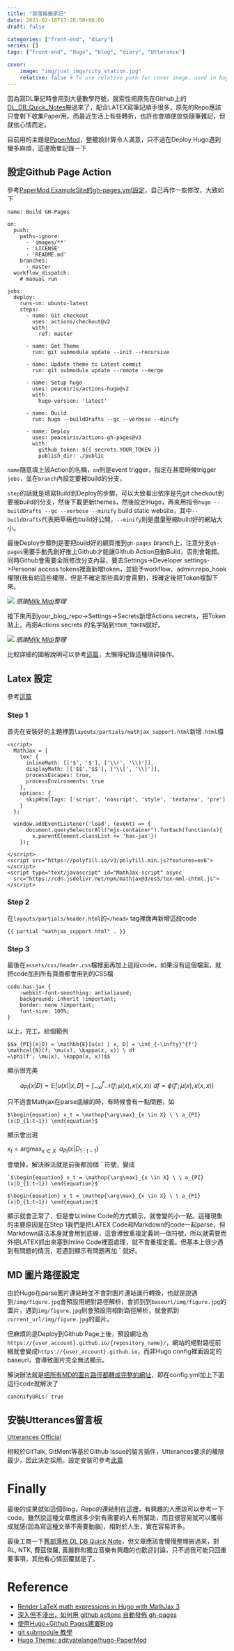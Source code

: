 ```yaml
---
title: "部落格搬家記"
date: 2021-02-16T17:28:58+08:00
draft: false

categories: ["front-end", "diary"]
series: []
tags: ["front-end", "Hugo", "blog", "diary", "Utterance"]

cover:
    image: "img/just_imgs/city_station.jpg"
    relative: false # To use relative path for cover image, used in hugo Page-bundles
---
```


因為寫DL筆記時會用到大量數學符號，就索性把原先在Github上的[DL_DB_Quick_Notes](https://github.com/FrankCCCCC/DL_DB_Quick_Note)搬過來了，配合LATEX寫筆記順手很多，原先的Repo應該只會剩下收集Paper用。而最近生活上有些轉折，也許也會順便放些隨筆雜記，但就依心情而定。

目前用的主題是[PaperMod](https://github.com/adityatelange/hugo-PaperMod)，整體設計算令人滿意，只不過在Deploy Hugo遇到蠻多麻煩，這邊簡單記錄一下

## 設定Github Page Action

參考[PaperMod ExampleSite的gh-pages.yml設定](https://github.com/adityatelange/hugo-PaperMod/blob/exampleSite/.github/workflows/gh-pages.yml)，自己再作一些修改，大致如下

```
name: Build GH-Pages

on:
  push:
    paths-ignore:
      - 'images/**'
      - 'LICENSE'
      - 'README.md'
    branches:
      - master
  workflow_dispatch:
    # manual run

jobs:
  deploy:
    runs-on: ubuntu-latest
    steps:
      - name: Git checkout
        uses: actions/checkout@v2
        with:
          ref: master

      - name: Get Theme
        run: git submodule update --init --recursive

      - name: Update theme to Latest commit
        run: git submodule update --remote --merge

      - name: Setup hugo
        uses: peaceiris/actions-hugo@v2
        with:
          hugo-version: 'latest'

      - name: Build
        run: hugo --buildDrafts --gc --verbose --minify

      - name: Deploy
        uses: peaceiris/actions-gh-pages@v3
        with:
          github_token: ${{ secrets.YOUR_TOKEN }}
          publish_dir: ./public
```

`name`隨意填上該Action的名稱，`on`則是event trigger，指定在甚麼時候trigger `jobs`，並在`branch`內設定要被build的分支，

`step`的話就是填寫Build到Deploy的步驟，可以大致看出依序是先git checkout到要被build的分支，然後下載更新themes，然後設定Hugo，再來用指令`hugo --buildDrafts --gc --verbose --minify` build static website，其中`--buildDrafts`代表把草稿也build好公開，`--minify`則是盡量壓縮build好的網站大小。

最後Deploy步驟則是要把build好的網頁推到`gh-pages` branch上，注意分支`gh-pages`需要手動先創好推上Github才能讓Github Action自動Build，否則會報錯。同時Github會需要全限修改分支內容，要去Settings->Developer settings->Personal access tokens裡面新增token，並給予workflow、admin:repo_hook權限(我有給這些權限，但是不確定那些真的會需要)，按確定後把Token複製下來。

![](/img/move_blog/personal_access_tokens.png)
*感謝[Milk Midi](https://milkmidi.medium.com/%E6%B7%B1%E5%85%A5%E4%BD%86%E4%B8%8D%E6%B7%BA%E5%87%BA-%E5%A6%82%E4%BD%95%E7%94%A8-github-actions-%E8%87%AA%E5%8B%95%E7%99%BC%E4%BD%88-gh-pages-8183464dfe84)整理*

接下來再到your_blog_repo->Settings->Secrets新增Actions secrets，把Token貼上，再把Actions secrets 的名字貼到`YOUR_TOKEN`就好。

![](/img/move_blog/secrets.png)
*感謝[Milk Midi](https://milkmidi.medium.com/%E6%B7%B1%E5%85%A5%E4%BD%86%E4%B8%8D%E6%B7%BA%E5%87%BA-%E5%A6%82%E4%BD%95%E7%94%A8-github-actions-%E8%87%AA%E5%8B%95%E7%99%BC%E4%BD%88-gh-pages-8183464dfe84)整理*

比較詳細的圖解說明可以參考[這篇](https://milkmidi.medium.com/%E6%B7%B1%E5%85%A5%E4%BD%86%E4%B8%8D%E6%B7%BA%E5%87%BA-%E5%A6%82%E4%BD%95%E7%94%A8-github-actions-%E8%87%AA%E5%8B%95%E7%99%BC%E4%BD%88-gh-pages-8183464dfe84)，太懶得紀錄這種瑣碎操作。

## Latex 設定
參考[這篇](https://geoffruddock.com/math-typesetting-in-hugo/)

### Step 1

首先在安裝好的主題裡面`layouts/partials/mathjax_support.html`新增`.html`檔

```
<script>
  MathJax = {
    tex: {
      inlineMath: [['$', '$'], ['\\(', '\\)']],
      displayMath: [['$$','$$'], ['\\[', '\\]']],
      processEscapes: true,
      processEnvironments: true
    },
    options: {
      skipHtmlTags: ['script', 'noscript', 'style', 'textarea', 'pre']
    }
  };

  window.addEventListener('load', (event) => {
      document.querySelectorAll("mjx-container").forEach(function(x){
        x.parentElement.classList += 'has-jax'})
    });

</script>
<script src="https://polyfill.io/v3/polyfill.min.js?features=es6"></script>
<script type="text/javascript" id="MathJax-script" async
  src="https://cdn.jsdelivr.net/npm/mathjax@3/es5/tex-mml-chtml.js"></script>
```

### Step 2

在`layouts/partials/header.html`的`</head>` tag裡面再新增這段code

```
{{ partial "mathjax_support.html" . }}
```
### Step 3

最後在`assets/css/header.css`檔裡面再加上這段code，如果沒有這個檔案，就把code加到所有頁面都會用到的CSS檔

```
code.has-jax {
    -webkit-font-smoothing: antialiased;
    background: inherit !important;
    border: none !important;
    font-size: 100%;
}
```

以上，完工。給個範例

```
$$a_{PI}(x|D) = \mathbb{E}[u(x) | x, D] = \int_{-\infty}^{f'} \mathcal{N}(f; \mu(x), \kappa(x, x)) \ df
=\phi(f'; \mu(x), \kappa(x, x))$$
```

顯示很完美

$$a_{PI}(x|D) = \mathbb{E}[u(x) | x, D] = \int_{-\infty}^{f'} \mathcal{N}(f; \mu(x), \kappa(x, x)) \ df
=\phi(f'; \mu(x), \kappa(x, x))$$

只不過會Mathjax在parse底線的時，有時候會有一點問題，如

```
$\begin{equation} x_t = \mathop{\arg\max}_{x \in X} \ \ a_{PI}(x|D_{1:t−1}) \end{equation}$
```

顯示會出現

$\begin{equation} x_t = \mathop{\arg\max}_{x \in X} \ \ a_{PI}(x|D_{1:t−1}) \end{equation}$

會壞掉，解決辦法就是前後都加個 **`** 符號，變成

```
`$\begin{equation} x_t = \mathop{\arg\max}_{x \in X} \ \ a_{PI}(x|D_{1:t−1}) \end{equation}$`
```

`$\begin{equation} x_t = \mathop{\arg\max}_{x \in X} \ \ a_{PI}(x|D_{1:t−1}) \end{equation}$`

顯示就會正常了，但是會以Inline Code的方式顯示，就會變的小一點。這種現象的主要原因是在Step 1我們是把LATEX Code和Markdown的code一起parse，但Markdown語法本身就會用到底線，這會導致重複定義同一個符號，所以就需要而外把LATEX抓出來塞到Inline Code裡面處理，就不會重複定義。但基本上很少遇到有問題的情況，若遇到顯示有問題再加 **`** 就好。

## MD 圖片路徑設定

由於Hugo在parse圖片連結時並不會對圖片連結進行轉換，也就是說遇到`/img/figure.jpg`會預設用絕對路徑解析，會抓到到`baseurl/img/figure.jpg`的圖片，遇到`img/figure.jpg`則會預設用相對路徑解析，就會抓到`current_url/img/figure.jpg`的圖片。

但麻煩的是Deploy到Github Page上後，預設網址為`https://{user_account}.github.io/{repository_name}/`，網站的絕對路徑前綴就會變成`https://{user_account}.github.io`，而非Hugo config裡面設定的baseurl，會導致圖片完全無法顯示。

解決辦法就是[把所有MD的圖片路徑都轉成完整的網址](https://discourse.gohugo.io/t/image-path/1721)，即在config.yml加上下面這行code就解決了

```
canonifyURLs: true
```

## 安裝Utterances留言板

[Utterances Official](https://utteranc.es/)

相較於GitTalk, GitMent等基於Github Issue的留言插件，Utterances要求的權限最少，因此決定採用。設定安裝可參考[此篇](https://www.dazhuanlan.com/2019/12/05/5de8934e6f081/)


# Finally
最後的成果就如這個Blog，Repo的連結則在[這裡](https://github.com/FrankCCCCC/blog)，有興趣的人應該可以參考一下code。雖然說這種文章應該多少對有需要的人有所幫助，而且很容易就可以獲得成就感(因為寫這種文章不需要動腦)，相對於人生，實在容易許多。

最後工商一下[舊部落格 DL DB Quick Note](https://github.com/FrankCCCCC/DL_DB_Quick_Note)，但文章應該會慢慢整理搬過來，對RL, NTK, 費茲傑羅, 黃麗群和獨立音樂有興趣的也歡迎討論，只不過我可能只回重要事項，其他看心情回覆就是了。

# Reference

- [Render LaTeX math expressions in Hugo with MathJax 3](https://geoffruddock.com/math-typesetting-in-hugo/)
- [深入但不淺出，如何用 github actions 自動發佈 gh-pages](https://milkmidi.medium.com/%E6%B7%B1%E5%85%A5%E4%BD%86%E4%B8%8D%E6%B7%BA%E5%87%BA-%E5%A6%82%E4%BD%95%E7%94%A8-github-actions-%E8%87%AA%E5%8B%95%E7%99%BC%E4%BD%88-gh-pages-8183464dfe84)
- [使用Hugo+Github Pages建置Blog](https://www.jianshu.com/p/58c644011f7d)
- [git submodule 教學](https://medium.com/@kmsh3ng/git-submodule-%E6%95%99%E5%AD%B8-96ab0255c88c)
- [Hugo Theme: adityatelange/hugo-PaperMod](https://github.com/adityatelange/hugo-PaperMod)